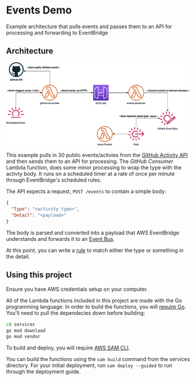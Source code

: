 # Events Demo

Example architecture that pulls events and passes them to an API for processing and forwarding to EventBridge

## Architecture
![Architecture](./images/arch.png)

This example pulls in 30 public events/activies from the [GitHub Activity API](https://docs.github.com/en/rest/reference/activity)
and then sends them to an API for processing. The _GitHub Consumer_ Lambda function, does some minor processing to wrap
the type with the activty body. It runs on a scheduled timer at a rate of once per minute through EventBridge's scheduled
rules.

The API expects a request, `POST /events` to contain a simple body:
```json
{
  "Type": "<activity type>",
  "Detail": "<payload>"
}
```
The body is parsed and converted into a payload that AWS EventBridge understands and forwards it to an
[Event Bus](https://docs.aws.amazon.com/eventbridge/latest/userguide/eb-event-bus.html).

At this point, you can write a [rule](https://docs.aws.amazon.com/eventbridge/latest/userguide/eb-rules.html) to match
either the type or something in the detail.

## Using this project
Ensure you have AWS credentials setup on your computer.

All of the Lambda functions included in this project are made with the Go programming language. In order to build the
functions, you will [require Go](https://golang.org/doc/install). You'll need to pull the dependecies down before building:
```sh
cd services
go mod download
go mod vendor
```

To build and deploy, you will require [AWS SAM CLI](https://docs.aws.amazon.com/serverless-application-model/latest/developerguide/serverless-sam-cli-install.html).

You can build the functions using the `sam build` command from the services directory. For your initial deployment, run `sam deploy --guided` to run through the deployment guide.